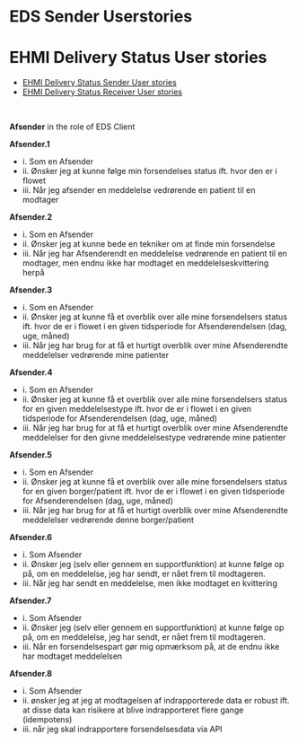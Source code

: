 # EDS Sender Userstories

# EHMI Delivery Status User stories

- [EHMI Delivery Status Sender User stories](#ehmi-delivery-status-sender-user-stories)
- [EHMI Delivery Status Receiver User stories](#ehmi-delivery-status-receiver-user-stories)
    
<br/> 

**Afsender** in the role of EDS Client

**Afsender.1**
- i.	Som en Afsender 
- ii.	Ønsker jeg at kunne følge min forsendelses status ift. hvor den er i flowet 
- iii.	Når jeg afsender en meddelelse vedrørende en patient til en modtager

**Afsender.2**
- i.	Som en Afsender 
- ii.	Ønsker jeg at kunne bede en tekniker om at finde min forsendelse
- iii.	Når jeg har Afsenderendt en meddelelse vedrørende en patient til en modtager, men endnu ikke har modtaget en meddelelseskvittering herpå

**Afsender.3**
- i.	Som en Afsender 
- ii.	Ønsker jeg at kunne få et overblik over alle mine forsendelsers status ift. hvor de er i flowet i en given tidsperiode for Afsenderendelsen (dag, uge, måned)
- iii.	Når jeg har brug for at få et hurtigt overblik over mine Afsenderendte meddelelser vedrørende mine patienter

**Afsender.4**
- i.	Som en Afsender 
- ii.	Ønsker jeg at kunne få et overblik over alle mine forsendelsers status for en given meddelelsestype ift. hvor de er i flowet i en given tidsperiode for Afsenderendelsen (dag, uge, måned)
- iii.	Når jeg har brug for at få et hurtigt overblik over mine Afsenderendte meddelelser for den givne meddelelsestype vedrørende mine patienter

**Afsender.5**
- i.	Som en Afsender 
- ii.	Ønsker jeg at kunne få et overblik over alle mine forsendelsers status for en given borger/patient ift. hvor de er i flowet i en given tidsperiode for Afsenderendelsen (dag, uge, måned)
- iii.	Når jeg har brug for at få et hurtigt overblik over mine Afsenderendte meddelelser vedrørende denne borger/patient

**Afsender.6**
- i.	Som Afsender
- ii.	Ønsker jeg (selv eller gennem en supportfunktion) at kunne følge op på, om en meddelelse, jeg har sendt, er nået frem til modtageren.
- iii.	Når jeg har sendt en meddelelse, men ikke modtaget en kvittering

**Afsender.7**
- i.	Som Afsender
- ii.	Ønsker jeg (selv eller gennem en supportfunktion) at kunne følge op på, om en meddelelse, jeg har sendt, er nået frem til modtageren.
- iii.	Når en forsendelsespart gør mig opmærksom på, at de endnu ikke har modtaget meddelelsen

**Afsender.8**
- i.	Som Afsender
- ii.	ønsker jeg at jeg at modtagelsen af indrapporterede data er robust ift. at disse data kan risikere at blive indrapporteret flere gange (idempotens)
- iii.	når jeg skal indrapportere forsendelsesdata via API 

